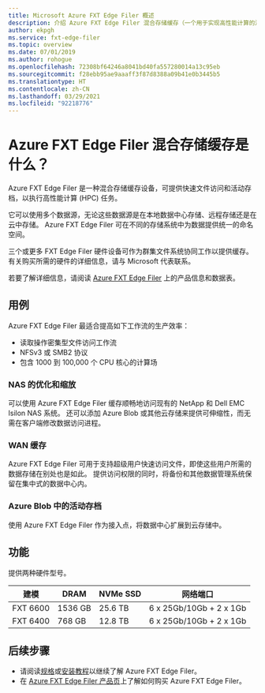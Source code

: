 ```yaml
---
title: Microsoft Azure FXT Edge Filer 概述
description: 介绍 Azure FXT Edge Filer 混合存储缓存（一个用于实现高性能计算的活动存档和文件访问加速器解决方案）
author: ekpgh
ms.service: fxt-edge-filer
ms.topic: overview
ms.date: 07/01/2019
ms.author: rohogue
ms.openlocfilehash: 72308bf64246a8041bd40fa557280014a13c95eb
ms.sourcegitcommit: f28ebb95ae9aaaff3f87d8388a09b41e0b3445b5
ms.translationtype: HT
ms.contentlocale: zh-CN
ms.lasthandoff: 03/29/2021
ms.locfileid: "92218776"
---
```

# <a name="what-is-azure-fxt-edge-filer-hybrid-storage-cache"></a>Azure FXT Edge Filer 混合存储缓存是什么？

Azure FXT Edge Filer 是一种混合存储缓存设备，可提供快速文件访问和活动存档，以执行高性能计算 (HPC) 任务。

它可以使用多个数据源，无论这些数据源是在本地数据中心存储、远程存储还是在云中存储。 Azure FXT Edge Filer 可在不同的存储系统中为数据提供统一的命名空间。

三个或更多 FXT Edge Filer 硬件设备可作为群集文件系统协同工作以提供缓存。 有关购买所需的硬件的详细信息，请与 Microsoft 代表联系。

若要了解详细信息，请阅读 [Azure FXT Edge Filer](https://azure.microsoft.com/services/fxt-edge-filer/) 上的产品信息和数据表。

## <a name="use-cases"></a>用例

Azure FXT Edge Filer 最适合提高如下工作流的生产效率：

* 读取操作密集型文件访问工作流
* NFSv3 或 SMB2 协议
* 包含 1000 到 100,000 个 CPU 核心的计算场

### <a name="nas-optimization-and-scaling"></a>NAS 的优化和缩放

可以使用 Azure FXT Edge Filer 缓存顺畅地访问现有的 NetApp 和 Dell EMC Isilon NAS 系统。 还可以添加 Azure Blob 或其他云存储来提供可伸缩性，而无需在客户端修改数据访问进程。

### <a name="wan-caching"></a>WAN 缓存

Azure FXT Edge Filer 可用于支持超级用户快速访问文件，即使这些用户所需的数据存储在别处也是如此。 提供访问权限的同时，将备份和其他数据管理系统保留在集中式的数据中心内。

### <a name="active-archive-in-azure-blob"></a>Azure Blob 中的活动存档

使用 Azure FXT Edge Filer 作为接入点，将数据中心扩展到云存储中。

## <a name="features"></a>功能

提供两种硬件型号。

| 建模 | DRAM | NVMe SSD | 网络端口 |
|-------|------|----------|---------------|
| FXT 6600 | 1536 GB | 25.6 TB | 6 x 25Gb/10Gb + 2 x 1Gb |
| FXT 6400 | 768 GB | 12.8 TB | 6 x 25Gb/10Gb + 2 x 1Gb |

## <a name="next-steps"></a>后续步骤

* 请阅读[规格](fxt-specs.md)或[安装教程](fxt-install.md)以继续了解 Azure FXT Edge Filer。
* 在 [Azure FXT Edge Filer 产品页](https://azure.microsoft.com/services/fxt-edge-filer/)上了解如何购买 Azure FXT Edge Filer。
